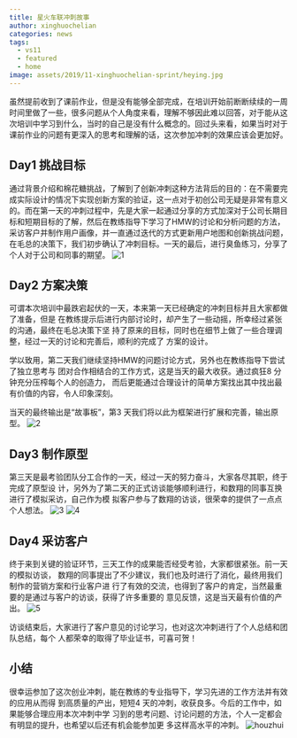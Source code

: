 ```yaml
---
title: 星火车联冲刺故事
author: xinghuochelian
categories: news
tags:
  - vs11
  - featured
  - home
image: assets/2019/11-xinghuochelian-sprint/heying.jpg
---
```

虽然提前收到了课前作业，但是没有能够全部完成，在培训开始前断断续续的一周时间里做了一些，很多问题从个人角度来看，理解不够因此难以回答，对于能从这次培训中学习到什么，当时的自己是没有什么概念的。回过头来看，如果当时对于课前作业的问题有更深入的思考和理解的话，这次参加冲刺的效果应该会更加好。

## Day1 挑战目标

通过背景介绍和棉花糖挑战，了解到了创新冲刺这种方法背后的目的：在不需要完成实际设计的情况下实现创新方案的验证，这一点对于初创公司无疑是非常有意义的。而在第一天的冲刺过程中，先是大家一起通过分享的方式加深对于公司长期目标和短期目标的了解，然后在教练指导下学习了HMW的讨论和分析问题的方法，采访客户并制作用户画像，并一直通过迭代的方式更新用户地图和创新挑战问题，在毛总的决策下，我们初步确认了冲刺目标。一天的最后，进行臭鱼练习，分享了个人对于公司和同事的期望。
![1](/assets/2019/11-xinghuochelian-sprint/1.jpg)

## Day2 方案决策

可谓本次培训中最跌宕起伏的一天，本来第一天已经确定的冲刺目标并且大家都做了准备，但是
在教练提示后进行内部讨论时，却产生了一些动摇，所幸经过紧张的沟通，最终在毛总决策下坚
持了原来的目标，同时也在细节上做了一些合理调整，经过一天的讨论和完善后，顺利的完成了
方案的设计。

学以致用，第二天我们继续坚持HMW的问题讨论方式，另外也在教练指导下尝试了独立思考与
团对合作相结合的工作方式，这是当天的最大收获。通过疯狂8 分钟充分压榨每个人的创造力，
而后更能通过合理设计的简单方案找出其中找出最有价值的内容，令人印象深刻。

当天的最终输出是“故事板”，第3 天我们将以此为框架进行扩展和完善，输出原型。
![2](/assets/2019/11-xinghuochelian-sprint/2.jpg)

## Day3 制作原型

第三天是最考验团队分工合作的一天，经过一天的努力奋斗，大家各尽其职，终于完成了原型设
计，另外为了第二天的正式访谈能够顺利进行，和数翔的同事互换进行了模拟采访，自己作为模
拟客户参与了数翔的访谈，很荣幸的提供了一点点个人想法。
![3](/assets/2019/11-xinghuochelian-sprint/3.jpg)
![4](/assets/2019/11-xinghuochelian-sprint/4.jpg)

## Day4 采访客户

终于来到关键的验证环节，三天工作的成果能否经受考验，大家都很紧张。前一天的模拟访谈，
数翔的同事提出了不少建议，我们也及时进行了消化，最终用我们制作的营销方案和行业客户进
行了有效的交流，也得到了客户的肯定，当然最重要的是通过与客户的访谈，获得了许多重要的
意见反馈，这是当天最有价值的产出。
![5](/assets/2019/11-xinghuochelian-sprint/5.jpg)

访谈结束后，大家进行了客户意见的讨论学习，也对这次冲刺进行了个人总结和团队总结，每个
人都荣幸的取得了毕业证书，可喜可贺！

## 小结

很幸运参加了这次创业冲刺，能在教练的专业指导下，学习先进的工作方法并有效的应用从而得
到高质量的产出，短短4 天的冲刺，收获良多。今后的工作中，如果能够合理应用本次冲刺中学
习到的思考问题、讨论问题的方法，个人一定都会有明显的提升，也希望以后还有机会能参加更
多这样高水平的冲刺。
![houzhui](/assets/2019/11-xinghuochelian-sprint/houzhui.jpg)
